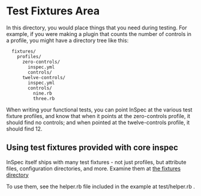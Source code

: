 # Test Fixtures Area

In this directory, you would place things that you need during testing.  For example, if you were making a plugin that counts the number of controls in a profile, you might have a directory tree like this:

```
  fixtures/
    profiles/
      zero-controls/
        inspec.yml
        controls/
      twelve-controls/
        inspec.yml
        controls/
          nine.rb
          three.rb
```

When writing your functional tests, you can point InSpec at the various test fixture profiles, and know that when it points at the zero-controls profile, it should find no controls; and when pointed at the twelve-controls profile, it should find 12.

## Using test fixtures provided with core inspec

InSpec itself ships with many test fixtures - not just profiles, but attribute files, configuration directories, and more.  Examine them at [the fixtures directory](https://github.com/inspec/inspec/tree/main/test/fixtures)

To use them, see the helper.rb file included in the example at test/helper.rb .

